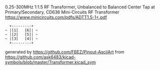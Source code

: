 0.25-300MHz 1:1.5 RF Transformer, Unbalanced to Balanced Center Tap at Primary/Secondary, CD636
Mini-Circuits RF Transformer
https://www.minicircuits.com/pdfs/ADTT1.5-1+.pdf


	  +---------+
	~ |[1]   [6]| ~
	~ |[2]   [5]| ~
	~ |[3]   [4]| ~
	  +---------+


generated by https://github.com/FBEZ/Pinout-AsciiArt from https://github.com/ask6483/kicad-symbols/blob/master/Transformer.kicad_sym